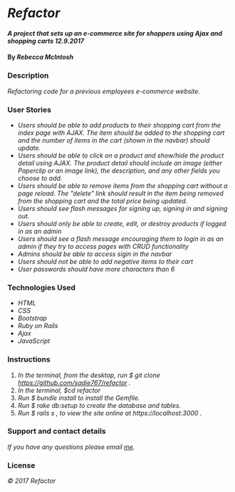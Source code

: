 # _Refactor_

#### _A project that sets up an e-commerce site for shoppers using Ajax and shopping carts 12.9.2017_

#### By _Rebecca McIntosh_

### Description

_Refactoring code for a previous employees e-commerce website._


### User Stories

* _Users should be able to add products to their shopping cart from the index page with AJAX. The item should be added to the shopping cart and the number of items in the cart (shown in the navbar) should update._
* _Users should be able to click on a product and show/hide the product detail using AJAX. The product detail should include an image (either Paperclip or an image link), the description, and any other fields you choose to add._
* _Users should be able to remove items from the shopping cart without a page reload. The "delete" link should result in the item being removed from the shopping cart and the total price being updated._
* _Users should see flash messages for signing up, signing in and signing out._
* _Users should only be able to create, edit, or destroy products if logged in as an admin_
* _Users should see a flash message encouraging them to login in as an admin if they try to access pages with CRUD functionality_
* _Admins should be able to access sigin in the navbar_
* _Users should not be able to add negative items to their cart_
* _User passwords should have more characters than 6_


### Technologies Used

* _HTML_
* _CSS_
* _Bootstrap_
* _Ruby on Rails_
* _Ajax_
* _JavaScript_

### Instructions
1. _In the terminal, from the desktop, run $ git clone https://github.com/sadie767/refactor ._
2. _In the terminal, $cd refactor_
3. _Run $ bundle install to install the Gemfile._
4. _Run $ rake db:setup to create the database and tables._
5. _Run $ rails s , to view the site online at https://localhost:3000 ._


### Support and contact details

_If you have any questions please email [me](biffbangpow767@yahoo.com)._

### License

_© 2017 Refactor_
